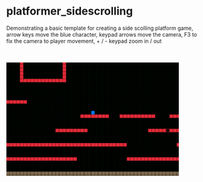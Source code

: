 # platformer_sidescrolling

Demonstrating a basic template for creating a side scolling platform game, arrow keys move the blue character, keypad arrows move the camera, F3 to fix the camera to player movement, + / - keypad zoom in / out

<br /><br />
<img src="platformer.png" border="0" width="90%">
